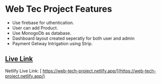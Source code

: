 # Web Tec Project Features
- Use firebase for uthentication.
- User can add Product.
- Use MonogoDb as database.
- Dashboard layout created seperatly for both user and admin
- Payment Getway Intrigation using Strip.

## [ Live Link](https://web-tech-project.netlify.app/)

Netlify Live Link: [ https://web-tech-project.netlify.app/](https://web-tech-project.netlify.app/)
